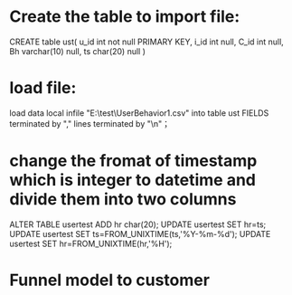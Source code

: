 # Create the table to import file:

CREATE table ust(
u_id int not null PRIMARY KEY,
i_id int null,
C_id int null,
Bh   varchar(10) null,
ts  char(20) null
)

# load file:

load data local infile "E:\\test\\UserBehavior1.csv"
into table ust
FIELDS terminated by ","
lines terminated by "\n"；

# change the fromat of timestamp which is integer to datetime and divide them into two columns
ALTER TABLE usertest ADD hr char(20);
UPDATE usertest SET hr=ts;
UPDATE usertest SET ts=FROM_UNIXTIME(ts,'%Y-%m-%d');
UPDATE usertest SET hr=FROM_UNIXTIME(hr,'%H');

# Funnel model to customer
